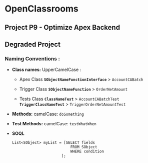 # OpenClassrooms

## Project P9 - Optimize Apex Backend

## Degraded Project

### Naming Conventions :

- **Class names:** UpperCamelCase :

  - Apex Class
    **`SObjectNameFunctionInterface`** > `AccountCABatch`

  - Trigger Class
    **`SObjectNameFunction`** > `OrderNetAmount`

  - Tests Class
    **`ClassNameTest`** > `AccountCABatchTest`
    **`TriggerClassNameTest`** > `TriggerOrderNetAmountTest`

- **Methods:** camelCase: `doSomething`

- **Test Methods:** camelCase: `testWhatWhen`

- **SOQL**

  ```Apex
  List<SObject> myList = [SELECT fields
  							FROM SObject
  							WHERE condition
  						];
  ```
